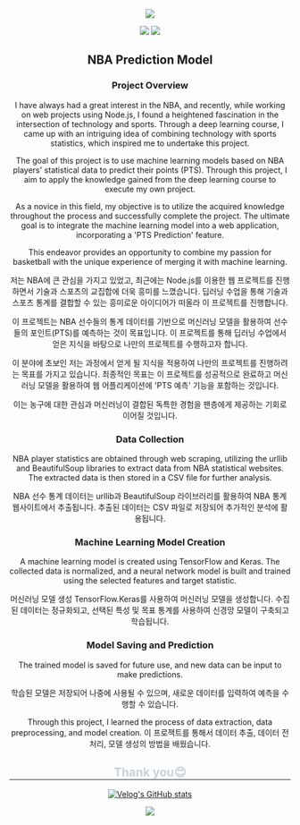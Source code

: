 
<div align="center">
<img src="https://capsule-render.vercel.app/api?type=waving&color=gradient&height=180&text=NbaPredictionModel&animation=fadeIn&fontColor=ffffff&fontSize=60" />

<img src="https://img.shields.io/badge/python-3776AB?style=flat-square&logo=python&logoColor=white"> <img src="https://img.shields.io/badge/tensorflow-FF6F00?style=flat-square&logo=python&logoColor=white">

## NBA Prediction Model
### Project Overview

I have always had a great interest in the NBA, and recently, while working on web projects using Node.js, I found a heightened fascination in the intersection of technology and sports. Through a deep learning course, I came up with an intriguing idea of combining technology with sports statistics, which inspired me to undertake this project.

The goal of this project is to use machine learning models based on NBA players' statistical data to predict their points (PTS). Through this project, I aim to apply the knowledge gained from the deep learning course to execute my own project.

As a novice in this field, my objective is to utilize the acquired knowledge throughout the process and successfully complete the project. The ultimate goal is to integrate the machine learning model into a web application, incorporating a 'PTS Prediction' feature.

This endeavor provides an opportunity to combine my passion for basketball with the unique experience of merging it with machine learning.


저는 NBA에 큰 관심을 가지고 있었고, 최근에는 Node.js를 이용한 웹 프로젝트를 진행하면서 기술과 스포츠의 교집합에 더욱 흥미를 느꼈습니다. 딥러닝 수업을 통해 기술과 스포츠 통계를 결합할 수 있는 흥미로운 아이디어가 떠올라 이 프로젝트를 진행합니다.

이 프로젝트는 NBA 선수들의 통계 데이터를 기반으로 머신러닝 모델을 활용하여 선수들의 포인트(PTS)를 예측하는 것이 목표입니다. 이 프로젝트를 통해 딥러닝 수업에서 얻은 지식을 바탕으로 나만의 프로젝트를 수행하고자 합니다.

이 분야에 초보인 저는 과정에서 얻게 될 지식을 적용하여 나만의 프로젝트를 진행하려는 목표를 가지고 있습니다. 최종적인 목표는 이 프로젝트를 성공적으로 완료하고 머신러닝 모델을 활용하여 웹 어플리케이션에 'PTS 예측' 기능을 포함하는 것입니다.

이는 농구에 대한 관심과 머신러닝이 결합된 독특한 경험을 팬층에게 제공하는 기회로 이어질 것입니다.

### Data Collection
NBA player statistics are obtained through web scraping, utilizing the urllib and BeautifulSoup libraries to extract data from NBA statistical websites. The extracted data is then stored in a CSV file for further analysis.

NBA 선수 통계 데이터는 urllib과 BeautifulSoup 라이브러리를 활용하여 NBA 통계 웹사이트에서 추출됩니다. 추출된 데이터는 CSV 파일로 저장되어 추가적인 분석에 활용됩니다.

### Machine Learning Model Creation
A machine learning model is created using TensorFlow and Keras. The collected data is normalized, and a neural network model is built and trained using the selected features and target statistic.

머신러닝 모델 생성
TensorFlow.Keras를 사용하여 머신러닝 모델을 생성합니다. 수집된 데이터는 정규화되고, 선택된 특성 및 목표 통계를 사용하여 신경망 모델이 구축되고 학습됩니다.


### Model Saving and Prediction
The trained model is saved for future use, and new data can be input to make predictions.

학습된 모델은 저장되어 나중에 사용될 수 있으며, 새로운 데이터를 입력하여 예측을 수행할 수 있습니다.


Through this project, I learned the process of data extraction, data preprocessing, and model creation.
이 프로잭트를 통해서 데이터 추출, 데이터 전처리, 모델 생성의 방법을 배웠습니다.





<h2 style="border-bottom: 1px solid #21262d; color: #c9d1d9;"> Thank you😊 </h2>



[![Velog's GitHub stats](https://velog-readme-stats.vercel.app/api?name=nostudynofood)](https://velog.io/@nostudynofood/NBAStats-%EB%8D%B0%EC%9D%B4%ED%84%B0%EC%B6%94%EC%B6%9C-%EB%A8%B8%EC%8B%A0%EB%9F%AC%EB%8B%9D-%EC%98%88%EC%B8%A1%EA%B9%8C%EC%A7%80-1)

 <div align= "center"> <a href=https://velog.io/@nostudynofood/NBAStats-%EB%8D%B0%EC%9D%B4%ED%84%B0%EC%B6%94%EC%B6%9C-%EB%A8%B8%EC%8B%A0%EB%9F%AC%EB%8B%9D-%EC%98%88%EC%B8%A1%EA%B9%8C%EC%A7%80-1> <img src="https://img.shields.io/badge/Velog-20C997?style=for-the-badge&logo=Velog&logoColor=white&link=https://velog.io/@nostudynofood/NBAStats-%EB%8D%B0%EC%9D%B4%ED%84%B0%EC%B6%94%EC%B6%9C-%EB%A8%B8%EC%8B%A0%EB%9F%AC%EB%8B%9D-%EC%98%88%EC%B8%A1%EA%B9%8C%EC%A7%80-1"> </a>
          </div>


